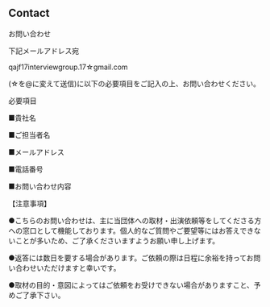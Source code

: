 
## Contact

お問い合わせ

﻿下記メールアドレス宛

qajf17interviewgroup.17☆gmail.com

(☆を@に変えて送信)に以下の必要項目をご記入の上、お問い合わせください。

必要項目

■貴社名

■ご担当者名

■メールアドレス

■電話番号

■お問い合わせ内容

【注意事項】

●こちらのお問い合わせは、主に当団体への取材・出演依頼等をしてくださる方への窓口として機能しております。個人的なご質問やご要望等にはお答えできないことが多いため、ご了承くださいますようお願い申し上げます。

●返答には数日を要する場合があります。ご依頼の際は日程に余裕を持ってお問い合わせいただけますと幸いです。

●取材の目的・意図によってはご依頼をお受けできない場合がありますこと、予めご了承下さい。
